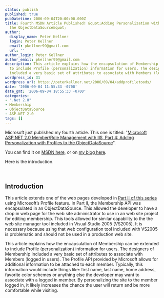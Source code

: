 ```yaml
---
status: publish
published: true
pubDatetime: 2006-09-04T20:00:00.000Z
title: Fourth MSDN Article Published! &quot;Adding Personalization with Profiles to
  the ObjectDataSource&quot;
author:
  display_name: Peter Kellner
  login: Peter Kellner
  email: pkellner99@gmail.com
  url: ''
author_login: Peter Kellner
author_email: pkellner99@gmail.com
description: This article explains how the encapsulation of Membership can be extended
  to include Profile (personalization) information for users. The designers of Membership
  included a very basic set of attributes to associate with Members (logged in users).
wordpress_id: 31
wordpress_url: https://peterkellner.net/2006/09/04/addprofiletoods/
date: '2006-09-04 11:55:33 -0700'
date_gmt: '2006-09-04 18:55:33 -0700'
categories:
- ".Net 2.0"
- Membership
- ObjectDataSource
- ASP.NET 2.0
tags: []
---
```

<p>Microsoft just published my fourth article. This one is titled: &quot;<a href="http://msdn.microsoft.com/en-us/library/aa479399.aspx">Microsoft ASP.NET 2.0 Member/Role Management with IIS, Part 4: Adding Personalization with Profiles to the ObjectDataSource</a>&quot;.</p>
<p>You can find it on <a href="http://msdn.microsoft.com/en-us/library/aa479399.aspx">MSDN here</a>, or on <a href="/2006/03/13/adding-personalization-via-profiles-to-the-objectdatasource-in-aspnet-20/">my blog here</a>.</p>
<p>Here is the introduction.</p>
<p> <!--more--><br />
<h2>Introduction</h2>
<p>This article extends one of the web pages developed in <a href="http://msdn.microsoft.com/en-us/library/aa478947.aspx">Part II of this series</a> using Microsoft’s Profile feature. In Part II, the Membership API was encapsulated in an ObjectDataSource. This allowed the developer to have a drop in web page for the web site administrator to use in an web site project for editing membership. This tools allowed for similar capability to the the web site manager tool included in Visual Studio 2005 (VS2005). It is necessary because using that web configuration tool included with VS2005 is problematic and should not be used in a production web site.</p>
<p>This article explains how the encapsulation of Membership can be extended to include Profile (personalization) information for users. The designers of Membership included a very basic set of attributes to associate with Members (logged in users). The Profile API provided by Microsoft allows for additional information to be attached to each member. Typically, this information would include things like: first name, last name, home address, favorite color schemes or anything else the developer may want to associate with a logged in member. By personalizing the site to the member logged in, it likely increases the chance the user will return and be more comfortable while visiting.</p>
